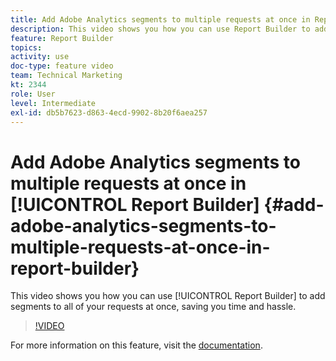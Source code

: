 ```yaml
---
title: Add Adobe Analytics segments to multiple requests at once in Report Builder
description: This video shows you how you can use Report Builder to add segments to all of your requests at once, saving you time and hassle.
feature: Report Builder
topics: 
activity: use
doc-type: feature video
team: Technical Marketing
kt: 2344
role: User
level: Intermediate
exl-id: db5b7623-d863-4ecd-9902-8b20f6aea257
---
```

# Add Adobe Analytics segments to multiple requests at once in [!UICONTROL Report Builder] {#add-adobe-analytics-segments-to-multiple-requests-at-once-in-report-builder}

This video shows you how you can use [!UICONTROL Report Builder] to add segments to all of your requests at once, saving you time and hassle.

>[!VIDEO](https://video.tv.adobe.com/v/25445/?quality=12)

For more information on this feature, visit the [documentation](https://experienceleague.adobe.com/docs/analytics/analyze/report-builder/home.html?lang=en).
